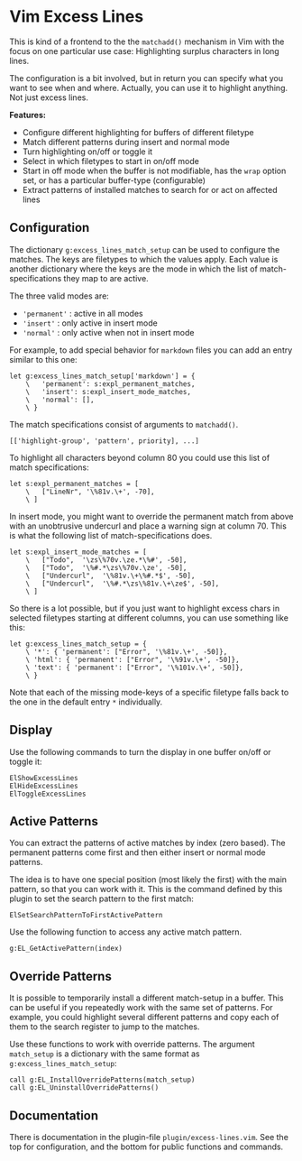 Vim Excess Lines
================

This is kind of a frontend to the the `matchadd()` mechanism in Vim with
the focus on one particular use case: Highlighting surplus characters
in long lines.

The configuration is a bit involved, but in return you can specify what you want
to see when and where.  Actually, you can use it to highlight anything.  Not
just excess lines.

**Features:**

- Configure different highlighting for buffers of different filetype
- Match different patterns during insert and normal mode
- Turn highlighting on/off or toggle it
- Select in which filetypes to start in on/off mode
- Start in off mode when the buffer is not modifiable, has the `wrap` option
  set, or has a particular buffer-type (configurable)
- Extract patterns of installed matches to search for or act on affected lines


Configuration
-------------
The dictionary `g:excess_lines_match_setup` can be used to configure the
matches.  The keys are filetypes to which the values apply.  Each value is
another dictionary where the keys are the mode in which the list of
match-specifications they map to are active.

The three valid modes are:

- `'permanent'` : active in all modes
- `'insert'` : only active in insert mode
- `'normal'` : only active when not in insert mode

For example, to add special behavior for `markdown` files you can add an entry
similar to this one:

    let g:excess_lines_match_setup['markdown'] = {
        \   'permanent': s:expl_permanent_matches,
        \   'insert': s:expl_insert_mode_matches,
        \   'normal': [],
        \ }

The match specifications consist of arguments to `matchadd()`.

    [['highlight-group', 'pattern', priority], ...]

To highlight all characters beyond column 80 you could use this list of match
specifications:

    let s:expl_permanent_matches = [
        \   ["LineNr", '\%81v.\+', -70],
        \ ]

In insert mode, you might want to override the permanent match from above
with an unobtrusive undercurl and place a warning sign at column 70.  This is
what the following list of match-specifications does.

    let s:expl_insert_mode_matches = [
        \   ["Todo",  '\zs\%70v.\ze.*\%#', -50],
        \   ["Todo",  '\%#.*\zs\%70v.\ze', -50],
        \   ["Undercurl",  '\%81v.\+\%#.*$', -50],
        \   ["Undercurl",  '\%#.*\zs\%81v.\+\ze$', -50],
        \ ]

So there is a lot possible, but if you just want to highlight excess chars in
selected filetypes starting at different columns, you can use something like
this:

    let g:excess_lines_match_setup = {
        \ '*': { 'permanent': ["Error", '\%81v.\+', -50]},
        \ 'html': { 'permanent': ["Error", '\%91v.\+', -50]},
        \ 'text': { 'permanent': ["Error", '\%101v.\+', -50]},
        \ }

Note that each of the missing mode-keys of a specific filetype falls back to the
one in the default entry `*` individually.

Display
-------
Use the following commands to turn the display in one buffer on/off or toggle
it:

    ElShowExcessLines
    ElHideExcessLines
    ElToggleExcessLines

Active Patterns
---------------
You can extract the patterns of active matches by index (zero based).  The
permanent patterns come first and then either insert or normal mode patterns.

The idea is to have one special position (most likely the first) with the main
pattern, so that you can work with it.  This is the command defined by this
plugin to set the search pattern to the first match:

    ElSetSearchPatternToFirstActivePattern

Use the following function to access any active match pattern.

    g:EL_GetActivePattern(index)

Override Patterns
-----------------
It is possible to temporarily install a different match-setup in a buffer.  This
can be useful if you repeatedly work with the same set of patterns.  For
example, you could highlight several different patterns and copy each of them to
the search register to jump to the matches.

Use these functions to work with override patterns.  The argument `match_setup`
is a dictionary with the same format as `g:excess_lines_match_setup`:

    call g:EL_InstallOverridePatterns(match_setup)
    call g:EL_UninstallOverridePatterns()

Documentation
-------------
There is documentation in the plugin-file `plugin/excess-lines.vim`.  See the
top for configuration, and the bottom for public functions and commands.
